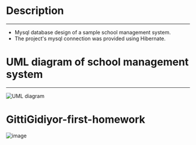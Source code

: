 # Description

---

- Mysql database design of a sample school management system.
- The project's mysql connection was provided using Hibernate.

# UML diagram of school management system

---

![UML diagram](image\SchoolManagementDiagram_.jpg)

# GittiGidiyor-first-homework


![image](https://user-images.githubusercontent.com/58683636/128666979-67858095-80ee-4da3-a416-97e387f82ca4.png)
